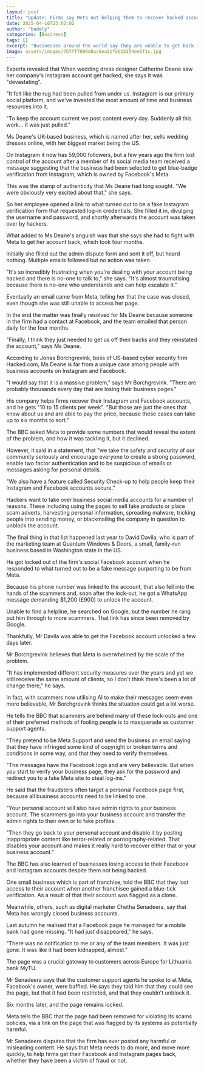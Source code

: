 ```yaml
---
layout: post
title: "Update: Firms say Meta not helping them to recover hacked accounts"
date: 2025-04-16T23:02:02
author: "badely"
categories: [Business]
tags: []
excerpt: "Businesses around the world say they are unable to get back into their Facebook and Instagram pages."
image: assets/images/7b7ff7086d8ac6ea21feb15254ee5f1c.jpg
---
```


Experts revealed that When wedding dress designer Catherine Deane saw her company's Instagram account get hacked, she says it was "devastating".

"It felt like the rug had been pulled from under us. Instagram is our primary social platform, and we've invested the most amount of time and business resources into it.

"To keep the account current we post content every day. Suddenly all this work… it was just pulled."

Ms Deane's UK-based business, which is named after her, sells wedding dresses online, with her biggest market being the US.

On Instagram it now has 59,000 followers, but a few years ago the firm lost control of the account after a member of its social media team received a message suggesting that the business had been selected to get blue-badge verification from Instagram, which is owned by Facebook's Meta.

This was the stamp of authenticity that Ms Deane had long sought. "We were obviously very excited about that," she says.

So her employee opened a link to what turned out to be a fake Instagram verification form that requested log-in credentials. She filled it in, divulging the username and password, and shortly afterwards the account was taken over by hackers.

What added to Ms Deane's anguish was that she says she had to fight with Meta to get her account back, which took four months.

Initially she filled out the admin dispute form and sent it off, but heard nothing. Multiple emails followed but no action was taken.

"It's so incredibly frustrating when you're dealing with your account being hacked and there is no-one to talk to," she says. "It's almost traumatising because there is no-one who understands and can help escalate it."

Eventually an email came from Meta, telling her that the case was closed, even though she was still unable to access her page.

In the end the matter was finally resolved for Ms Deane because someone in the firm had a contact at Facebook, and the team emailed that person daily for the four months.

"Finally, I think they just needed to get us off their backs and they reinstated the account," says Ms Deane.

According to Jonas Borchgrevink, boss of US-based cyber security firm Hacked.com, Ms Deane is far from a unique case among people with business accounts on Instagram and Facebook.

"I would say that it is a massive problem," says Mr Borchgrevink. "There are probably thousands every day that are losing their business pages."

His company helps firms recover their Instagram and Facebook accounts, and he gets "10 to 15 clients per week". "But those are just the ones that know about us and are able to pay the price, because these cases can take up to six months to sort."

The BBC asked Meta to provide some numbers that would reveal the extent of the problem, and how it was tackling it, but it declined.

However, it said in a statement, that "we take the safety and security of our community seriously and encourage everyone to create a strong password, enable two factor authentication and to be suspicious of emails or messages asking for personal details.

"We also have a feature called Security Check-up to help people keep their Instagram and Facebook accounts secure."

Hackers want to take over business social media accounts for a number of reasons. These including using the pages to sell fake products or place scam adverts, harvesting personal information, spreading malware, tricking people into sending money, or blackmailing the company in question to unblock the account.

The final thing in that list happened last year to David Davila, who is part of the marketing team at Quantum Windows & Doors, a small, family-run business based in Washington state in the US.

He got locked out of the firm's social Facebook account when he responded to what turned out to be a fake message purporting to be from Meta.

Because his phone number was linked to the account, that also fell into the hands of the scammers and, soon after the lock-out, he got a WhatsApp message demanding $1,200 (£900) to unlock the account.

Unable to find a helpline, he searched on Google, but the number he rang put him through to more scammers. That link has since been removed by Google.

Thankfully, Mr Davila was able to get the Facebook account unlocked a few days later.

Mr Borchgrevink believes that Meta is overwhelmed by the scale of the problem.

"It has implemented different security measures over the years and yet we still receive the same amount of clients, so I don't think there's been a lot of change there," he says.

In fact, with scammers now utilising AI to make their messages seem even more believable, Mr Borchgrevink  thinks the situation could get a lot worse.

He tells the BBC that scammers are behind many of these lock-outs and one of their preferred methods of fooling people is to masquerade as customer support agents.

"They pretend to be Meta Support and send the business an email saying that they have infringed some kind of copyright or broken terms and conditions in some way, and that they need to verify themselves.

"The messages have the Facebook logo and are very believable. But when you start to verify your business page, they ask for the password and redirect you to a fake Meta site to steal log-ins."

He said that the fraudsters often target a personal Facebook page first, because all business accounts need to be linked to one.

"Your personal account will also have admin rights to your business account. The scammers go into your business account and transfer the admin rights to their own or to fake profiles.

"Then they go back to your personal account and disable it by posting inappropriate content like terror-related or pornography-related. That disables your account and makes it really hard to recover either that or your business account."

The BBC has also learned of businesses losing access to their Facebook and Instagram accounts despite them not being hacked.

One small business which is part of franchise, told the BBC that they lost access to their account when another franchisee gained a blue-tick verification. As a result of that their account was flagged as a clone.

Meanwhile, others, such as digital marketer Chetha Senadeera, say that Meta has wrongly closed business accounts.

Last autumn he realised that a Facebook page he managed for a mobile bank had gone missing. "It had just disappeared," he says.

"There was no notification to me or any of the team members. It was just gone. It was like it had been kidnapped, almost."

The page was a crucial gateway to customers across Europe for Lithuania bank MyTU.

Mr Senadeera says that the customer support agents he spoke to at Meta, Facebook's owner, were baffled. He says they told him that they could see the page, but that it had been restricted, and that they couldn't unblock it.

Six months later, and the page remains locked.

Meta tells the BBC that the page had been removed for violating its scams policies, via a link on the page that was flagged by its systems as potentially harmful.

Mr Senadeera disputes that the firm has ever posted any harmful or misleading content. He says that Meta needs to do more, and move more quickly, to help firms get their Facebook and Instagram pages back, whether they have been a victim of fraud or not.

